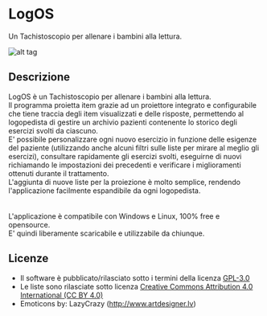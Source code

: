 # LogOS
Un Tachistoscopio per allenare i bambini alla lettura.


![alt tag](https://github.com/GrazianoCapelli/LogOS-Tachistoscopio/blob/master/doc/images/Tachistoscopio_00.png)

## Descrizione
LogOS è un Tachistoscopio per allenare i bambini alla lettura.<br>
Il programma proietta item grazie ad un proiettore integrato e configurabile che tiene traccia degli item visualizzati e delle risposte, permettendo al logopedista di gestire un archivio pazienti contenente lo storico degli esercizi svolti da ciascuno.<br>
E' possibile personalizzare ogni nuovo esercizio in funzione delle esigenze del paziente (utilizzando anche alcuni filtri sulle liste per mirare al meglio gli esercizi), consultare rapidamente gli esercizi svolti, eseguirne di nuovi richiamando le impostazioni dei precedenti e verificare i miglioramenti ottenuti durante il trattamento.<br>
L'aggiunta di nuove liste per la proiezione è molto semplice, rendendo l'applicazione facilmente espandibile da ogni logopedista.
<br><br><br>
L'applicazione è compatibile con Windows e Linux, 100% free e opensource.<br>
E' quindi liberamente scaricabile e utilizzabile da chiunque.<br>

## Licenze
- Il software è pubblicato/rilasciato sotto i termini della licenza [GPL-3.0](https://github.com/GrazianoCapelli/LogOS/blob/master/LICENSE)
- Le liste sono rilasciate sotto licenza [Creative Commons Attribution 4.0 International (CC BY 4.0)](https://creativecommons.org/licenses/by/4.0/)
- Emoticons by: LazyCrazy (http://www.artdesigner.lv)
